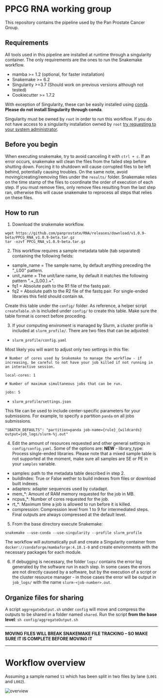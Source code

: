 # PPCG RNA working group

This repository contains the pipeline used by the Pan Prostate Cancer Group.

## **Requirements**
All tools used in this pipeline are installed at runtime through a singularity container. The only requirements are the ones to run the Snakemake workflow.

- mamba >= 1.2 (optional, for faster installation)
- Snakemake >= 6.2
- Singularity >=3.7 (Should work on previous versions although not tested)
- Cookiecutter >= 1.7.2


With exception of Singularity, these can be easily installed using [conda](https://docs.conda.io/en/latest/miniconda.html).
**Please do not install Singularity through conda**. 

Singularity must be owned by `root` in order to run this workflow. If you do not have access to a singularity installation owned by `root` [try requesting to your system administrator](https://sylabs.io/guides/3.7/user-guide/quick_start.html#installation-request). 

## **Before you begin**
When executing snakemake, try to avoid canceling it with `ctrl + c`. If an error occurs, snakemake will clean the files from the failed step before shutting down. Forcing it to shutdown will cause corrupted files to be left behind, potentially causing troubles. 
On the same note, avoid moving/creating/removing files under the `results/` folder. Snakemake relies on the time stamp of the files to coordinate the order of execution of each step. If you must remove files, only remove files resulting from the last step ran, otherwise this will cause snakemake to reprocess all steps that relies on these files.

## **How to run**
1. Download the snakemake workflow.
```
wget https://github.com/panprostate/RNA/releases/download/v1.0.9-beta/PPCG_RNA_v1.0.9-beta.tar.gz
tar -xzvf PPCG_RNA_v1.0.9-beta.tar.gz
```

2. This workflow requires a sample metadata table (tab separated) containing the following fields:
- sample_name = The sample name, by default anything preceding the "_L00" pattern.
- unit_name = The unit/lane name, by default it matches the following pattern ".+\_(L00.)\.+".
- fq1 = Absolute path to the R1 file of the fastq pair.
- fq2 = Absolute path to the R2 file of the fastq pair. For single-ended libraries this field should contain `NA`.

Create this table under the `config/` folder.
As reference, a helper script `createTable.sh` is included under `config/` to create this table. Make sure the table format is correct before proceding.

3. If your computing enviroment is managed by Slurm, a cluster profile is included at `slurm_profile/`. There are two files that can be adjusted:
- `slurm_profile/config.yaml`

Most likely you will want to adjust only two settings in this file:
```
# Number of cores used by Snakemake to manage the workflow - if increasing, be careful to not have your job killed if not running in an interactive session.

local-cores: 1

# Number of maximum simultaneous jobs that can be run.

jobs: 5
```
- `slurm_profile/settings.json`

This file can be used to include center-specific parameters for your submissions. For example, to specify a partition `panda` on all jobs submissions.
```
"SBATCH_DEFAULTS": "partition=panda job-name={rule}_{wildcards} output=job_logs/slurm-%j.out"
```

4. Edit the amount of resources requested and other general settings in `config/config.yaml`. Some of the options are:
**NEW** - library_type: Process single-ended libraries. Please note that a mixed sample table is not supported at the moment, make sure all samples are SE or PE in your `samples` variable.
- samples: path to the metadata table described in step 2.
- buildIndex: True or False wether to build indexes from files or download built indexes.
- adapters: adapter sequences used by cutadapt.
- mem_*: Amount of RAM memory requested for the job in MB.
- ncpus_*: Number of cores requested for the job.
- rt_*: Maximum time a job is allowed to run before it is killed.
- compression: Compression level from 1 to 9 for intermediated steps. Final outputs are always compressed at the default level.

5. From the base directory execute Snakemake:
```
snakemake --use-conda --use-singularity --profile slurm_profile
```

The workflow will automatically pull and create a Singularity container from `docker://condaforge/mambaforge:4.10.1-0` and create environments with the necessary packages for each module.

6. If debugging is necessary, the folder `logs/` contains the error log generated by the software run in each step. In some cases the errors are not directly caused by a software, but by the execution of a script or the cluster resource manager - in those cases the error will be output in `job_logs/` with the name `slurm-<job-number>.out`.

## **Organize files for sharing**
A script `aggregateOutput.sh` under `config` will move and compress the outputs to be shared in a folder named `shared`.
Run the script **from the base level**: `sh config/aggregateOutput.sh`
**************************************************************************************************
**MOVING FILES WILL BREAK SNAKEMAKE FILE TRACKING – SO MAKE SURE IT IS COMPLETE BEFORE MOVING IT**
**************************************************************************************************

# **Workflow overview**
Assuming a sample named `S1` which has been split in two files by lane (`L001` and `L002`).

![overview](https://github.com/panprostate/RNA/blob/master/workflow-schematics.jpg?raw=true)
